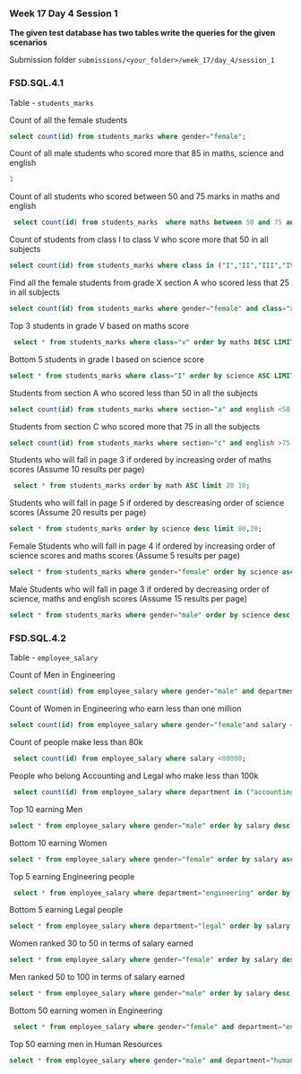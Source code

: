 ### Week 17 Day 4 Session 1

**The given test database has two tables write the queries for the given scenarios**

Submission folder `submissions/<your_folder>/week_17/day_4/session_1`

### FSD.SQL.4.1

Table - `students_marks`

Count of all the female students

```sql
select count(id) from students_marks where gender="female";
```

Count of all male students who scored more that 85 in maths, science and english

```sql
1
```

Count of all students who scored between 50 and 75 marks in maths and english

```sql
 select count(id) from students_marks  where maths between 50 and 75 and english between 50 and 75;
```

Count of students from class I to class V who score more that 50 in all subjects

```sql
select count(id) from students_marks where class in ("I","II","III","IV","V") and  maths>50 and english >50 and science>50;
```

Find all the female students from grade X  section A who scored  less that 25 in all subjects

```sql
select count(id) from students_marks where gender="female" and class="x"and section="a" and science <25 and english<25 and maths<25;
```

Top 3 students in grade V based on maths score

```sql
 select * from students_marks where class="v" order by maths DESC LIMIT 3;
```

Bottom 5 students in grade I based on science score

```sql
select * from students_marks where class="I" order by science ASC LIMIT 5;
```

Students from section A who scored less than 50 in all the subjects

```sql
select count(id) from students_marks where section="a" and english <50 and maths<50 and science <50;
```

Students from section C who scored more that 75 in all the subjects

```sql
select count(id) from students_marks where section="c" and english >75 and maths>75 and science >75;
```

Students who will fall in page 3 if ordered by increasing order of maths scores (Assume 10 results per page)

```sql
 select * from students_marks order by math ASC limit 20 10;
```

Students who will fall in page 5 if ordered by descreasing order of science scores (Assume 20 results per page)

```sql
select * from students_marks order by science desc limit 80,20; 
```


Female Students who will fall in page 4 if ordered by increasing order of science scores and maths scores (Assume 5 results per page)

```sql
select * from students_marks where gender="female" order by science asc,maths asc Limit 15,5;
```

Male Students who will fall in page 3 if ordered by decreasing order of science, maths and english scores (Assume 15 results per page)

```sql
select * from students_marks where gender="male" order by science desc,maths desc,english desc Limit 30,15;
```

### FSD.SQL.4.2

Table - `employee_salary`

Count of Men in Engineering

```sql
select count(id) from employee_salary where gender="male" and department="engineering";
```

Count of Women in Engineering who earn less than one million

```sql
select count(id) from employee_salary where gender="female"and salary <1000000;
```

Count of people make less than 80k

```sql
 select count(id) from employee_salary where salary <80000;
```

People who belong Accounting and Legal who make less than 100k 

```sql
 select count(id) from employee_salary where department in ("accounting","legal") and salary <1000000;
```

Top 10 earning Men

```sql
select * from employee_salary where gender="male" order by salary desc limit 10;
```

Bottom 10 earning Women

```sql
select * from employee_salary where gender="female" order by salary asc limit 10;
```

Top 5 earning Engineering people

```sql
 select * from employee_salary where department="engineering" order by salary desc limit 5;
```

Bottom 5 earning Legal people

```sql
select * from employee_salary where department="legal" order by salary asc limit 5;
```

Women ranked 30 to 50 in terms of salary earned

```sql
select * from employee_salary where gender="female" order by salary desc limit 20, 20;
```

Men ranked 50 to 100 in terms of salary earned

```sql
select * from employee_salary where gender="male" order by salary desc limit 50, 50;
```

Bottom 50 earning women in Engineering

```sql
 select * from employee_salary where gender="female" and department="engineering" order by salary asc limit 50;
```

Top 50 earning men in Human Resources

```sql
select * from employee_salary where gender="male" and department="human resources" order by salary desc limit 50;
```